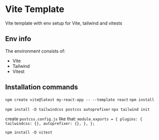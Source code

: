 # Vite Template

Vite template with env setup for Vite, tailwind and vitests

## Env info

The environment consists of:

- Vite
- Tailwind
- Vitest

## Installation commands

<!-- Vite app -->

`npm create vite@latest my-react-app -- --template react`
`npm install`

<!-- Taiwind -->

`npm install -D tailwindcss postcss autoprefixer`
`npx tailwind init`

<!-- config files -->

create `postcss.config.js` like that:
`module.exports = { plugins: { tailwindcss: {}, autoprefixer: {}, }, };`

<!-- vitest -->

`npm install -D vitest`
